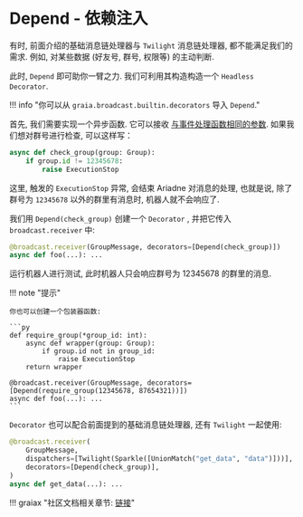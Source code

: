# Depend - 依赖注入

有时, 前面介绍的基础消息链处理器与 `Twilight` 消息链处理器, 都不能满足我们的需求. 例如, 对某些数据 (好友号, 群号, 权限等) 的主动判断.

此时, `Depend` 即可助你一臂之力. 我们可利用其构造构造一个 `Headless Decorator`.

!!! info "你可以从 `graia.broadcast.builtin.decorators` 导入 `Depend`."

首先, 我们需要实现一个异步函数. 它可以接收 [与事件处理函数相同的参数](../../../basic/params/). 如果我们想对群号进行检查, 可以这样写：

```python
async def check_group(group: Group):
    if group.id != 12345678:
        raise ExecutionStop
```

这里, 触发的 `ExecutionStop` 异常, 会结束 Ariadne 对消息的处理, 也就是说, 除了群号为 `12345678` 以外的群里有消息时, 机器人就不会响应了.

我们用 `Depend(check_group)` 创建一个 `Decorator` , 并把它传入 `broadcast.receiver` 中:

```python
@broadcast.receiver(GroupMessage, decorators=[Depend(check_group)])
async def foo(...): ...
```

运行机器人进行测试, 此时机器人只会响应群号为 12345678 的群里的消息.

!!! note "提示"

    你也可以创建一个包装器函数:

    ```py
    def require_group(*group_id: int):
        async def wrapper(group: Group):
            if group.id not in group_id:
                raise ExecutionStop
        return wrapper

    @broadcast.receiver(GroupMessage, decorators=[Depend(require_group(12345678, 87654321))])
    async def foo(...): ...
    ```

`Decorator` 也可以配合前面提到的基础消息链处理器, 还有 `Twilight` 一起使用:

```python
@broadcast.receiver(
    GroupMessage,
    dispatchers=[Twilight(Sparkle([UnionMatch("get_data", "data")]))],
    decorators=[Depend(check_group)],
)
async def get_data(...): ...
```

!!! graiax "社区文档相关章节: [链接](https://graiax.cn/make_ero_bot/tutorials/9_not_everyone_have_st.html)"